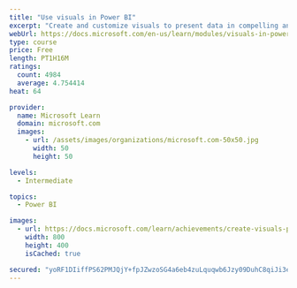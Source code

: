 ```yaml
---
title: "Use visuals in Power BI"
excerpt: "Create and customize visuals to present data in compelling and insightful ways."
webUrl: https://docs.microsoft.com/en-us/learn/modules/visuals-in-power-bi/
type: course
price: Free
length: PT1H16M
ratings:
  count: 4984
  average: 4.754414
heat: 64

provider:
  name: Microsoft Learn
  domain: microsoft.com
  images:
    - url: /assets/images/organizations/microsoft.com-50x50.jpg
      width: 50
      height: 50

levels:
  - Intermediate

topics:
  - Power BI

images:
  - url: https://docs.microsoft.com/learn/achievements/create-visuals-power-bi-desktop-social.png
    width: 800
    height: 400
    isCached: true

secured: "yoRF1DIiffPS62PMJQjY+fpJZwzoSG4a6eb4zuLquqwb6Jzy09DuhC8qiJi3eyC0iokNIVXLyDy46UYqSpZJLhDkbYofxxHRzpFKfnmqfROtUu12dNnJ+WQrj46s2ck/KtE7X9Czh3roM8d3jxKXJ9+br4QWwZSKzNxwFlnTuUnFTyfqLigj9QN7Kc5s68mkf+oOlKCtGRRXkVLHOfT6B8qH8tX8KyjlfT1u2KxhuR8aob0ErOZbxMyDn+m/tlwKfU6trZQZy2NmJxjAHUBIk/PXSIX/IoAECBppqgcIPlh6P223e/qzXiGCUeVOt04ZqUmbNsrX9Mt8OrT6JTfi7UIybdfKBmU4yQgs8ksy4bUmC43fkYSDck+ep0xiYHuDnmniQjapqxZanXQb4F+NQeocNooXzQOHFl5JmH4FGBg=;uk2nURtAC2cZYznyD5Kw+g=="
---
```


